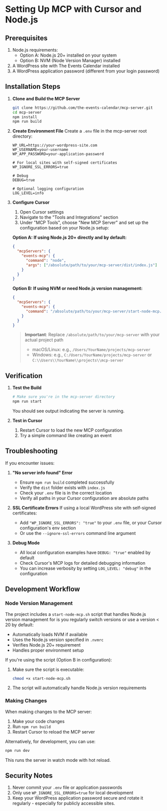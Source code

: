# Setting Up MCP with Cursor and Node.js

## Prerequisites

1. Node.js requirements:
   - Option A: Node.js 20+ installed on your system
   - Option B: NVM (Node Version Manager) installed
2. A WordPress site with The Events Calendar installed
3. A WordPress application password (different from your login password)

## Installation Steps

1. **Clone and Build the MCP Server**

   ```bash
   git clone https://github.com/the-events-calendar/mcp-server.git
   cd mcp-server
   npm install
   npm run build
   ```

2. **Create Environment File**
   Create a `.env` file in the mcp-server root directory:

   ```env
   WP_URL=https://your-wordpress-site.com
   WP_USERNAME=your-username
   WP_APP_PASSWORD=your-application-password

   # For local sites with self-signed certificates
   WP_IGNORE_SSL_ERRORS=true

   # Debug
   DEBUG=true

   # Optional logging configuration
   LOG_LEVEL=info
   ```

3. **Configure Cursor**
   1. Open Cursor settings
   2. Navigate to the "Tools and Integrations" section
   3. Under "MCP Tools", choose "New MCP Server" and set up the configuration based on your Node.js setup:

   **Option A: If using Node.js 20+ directly and by default:**

   ```json
   {
     "mcpServers": {
       "events-mcp": {
         "command": "node",
         "args": ["/absolute/path/to/your/mcp-server/dist/index.js"]
       }
     }
   }
   ```

   **Option B: If using NVM or need Node.js version management:**

   ```json
   {
     "mcpServers": {
       "events-mcp": {
         "command": "/absolute/path/to/your/mcp-server/start-node-mcp.sh"
       }
     }
   }
   ```

   > **Important**: Replace `/absolute/path/to/your/mcp-server` with your actual project path
   > - macOS/Linux: e.g., `/Users/YourName/projects/mcp-server`
   > - Windows: e.g., `C:/Users/YourName/projects/mcp-server` or `C:\\Users\\YourName\\projects\\mcp-server`

## Verification

1. **Test the Build**

   ```bash
   # Make sure you're in the mcp-server directory
   npm run start
   ```

   You should see output indicating the server is running.

2. **Test in Cursor**
   1. Restart Cursor to load the new MCP configuration
   2. Try a simple command like creating an event

## Troubleshooting

If you encounter issues:

1. **"No server info found" Error**
   - Ensure `npm run build` completed successfully
   - Verify the `dist` folder exists with `index.js`
   - Check your `.env` file is in the correct location
   - Verify all paths in your Cursor configuration are absolute paths

2. **SSL Certificate Errors**
   If using a local WordPress site with self-signed certificates:
   - Add `"WP_IGNORE_SSL_ERRORS": "true"` to your `.env` file, or your Cursor configuration's env section
   - Or use the `--ignore-ssl-errors` command line argument

3. **Debug Mode**
   - All local configuration examples have `DEBUG: "true"` enabled by default
   - Check Cursor's MCP logs for detailed debugging information
   - You can increase verbosity by setting `LOG_LEVEL: "debug"` in the configuration

## Development Workflow

### Node Version Management

The project includes a `start-node-mcp.sh` script that handles Node.js version management for is you regularly switch versions or use a version < 20 by default:

- Automatically loads NVM if available
- Uses the Node.js version specified in `.nvmrc`
- Verifies Node.js 20+ requirement
- Handles proper environment setup

If you're using the script (Option B in configuration):

1. Make sure the script is executable:

   ```bash
   chmod +x start-node-mcp.sh
   ```

2. The script will automatically handle Node.js version requirements

### Making Changes

When making changes to the MCP server:

1. Make your code changes
2. Run `npm run build`
3. Restart Cursor to reload the MCP server

Alternatively, for development, you can use:

```bash
npm run dev
```

This runs the server in watch mode with hot reload.

## Security Notes

1. Never commit your `.env` file or application passwords
2. Only use `WP_IGNORE_SSL_ERRORS=true` for local development
3. Keep your WordPress application password secure and rotate it regularly - especially for publicly accessible sites.
